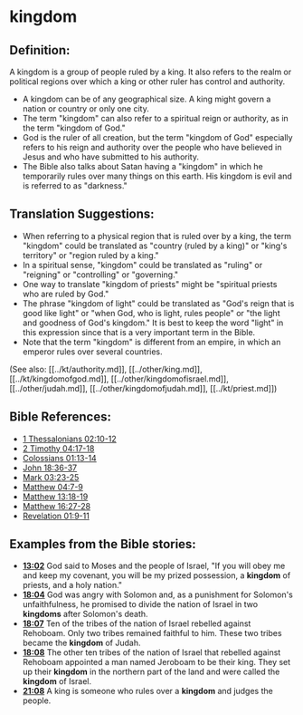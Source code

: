 # kingdom #

## Definition: ##

A kingdom is a group of people ruled by a king. It also refers to the realm or political regions over which a king or other ruler has control and authority.

* A kingdom can be of any geographical size. A king might govern a nation or country or only one city.
* The term "kingdom" can also refer to a spiritual reign or authority, as in the term "kingdom of God."
* God is the ruler of all creation, but the term "kingdom of God" especially refers to his reign and authority over the people who have believed in Jesus and who have submitted to his authority.
* The Bible also talks about Satan having a "kingdom" in which he temporarily rules over many things on this earth. His kingdom is evil and is referred to as "darkness."

## Translation Suggestions: ##

* When referring to a physical region that is ruled over by a king, the term "kingdom" could be translated as "country (ruled by a king)" or "king's territory" or "region ruled by a king."
* In a spiritual sense, "kingdom" could be translated as "ruling" or "reigning" or "controlling" or "governing."
* One way to translate "kingdom of priests" might be "spiritual priests who are ruled by God."
* The phrase "kingdom of light" could be translated as "God's reign that is good like light" or "when God, who is light, rules people" or "the light and goodness of God's kingdom." It is best to keep the word "light" in this expression since that is a very important term in the Bible.
* Note that the term "kingdom" is different from an empire, in which an emperor rules over several countries.

(See also: [[../kt/authority.md]], [[../other/king.md]], [[../kt/kingdomofgod.md]], [[../other/kingdomofisrael.md]], [[../other/judah.md]], [[../other/kingdomofjudah.md]], [[../kt/priest.md]])

## Bible References: ##

* [1 Thessalonians 02:10-12](en/tn/1th/help/02/10)
* [2 Timothy 04:17-18](en/tn/2ti/help/04/17)
* [Colossians 01:13-14](en/tn/col/help/01/13)
* [John 18:36-37](en/tn/jhn/help/18/36)
* [Mark 03:23-25](en/tn/mrk/help/03/23)
* [Matthew 04:7-9](en/tn/mat/help/04/07)
* [Matthew 13:18-19](en/tn/mat/help/13/18)
* [Matthew 16:27-28](en/tn/mat/help/16/27)
* [Revelation 01:9-11](en/tn/rev/help/01/09)

## Examples from the Bible stories: ##

* __[13:02](en/tn/obs/help/13/02)__ God said to Moses and the people of Israel, "If you will obey me and keep my covenant, you will be my prized possession, a __kingdom__  of priests, and a holy nation."
* __[18:04](en/tn/obs/help/18/04)__ God was angry with Solomon and, as a punishment for Solomon's unfaithfulness, he promised to divide the nation of Israel in two __kingdoms__  after Solomon's death.
* __[18:07](en/tn/obs/help/18/07)__ Ten of the tribes of the nation of Israel rebelled against Rehoboam. Only two tribes remained faithful to him. These two tribes became the __kingdom__  of Judah.
* __[18:08](en/tn/obs/help/18/08)__ The other ten tribes of the nation of Israel that rebelled against Rehoboam appointed a man named Jeroboam to be their king. They set up their __kingdom__  in the northern part of the land and were called the __kingdom__  of Israel.
* __[21:08](en/tn/obs/help/21/08)__ A king is someone who rules over a __kingdom__  and judges the people.